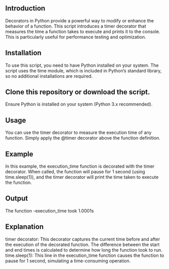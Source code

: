 ## Introduction
Decorators in Python provide a powerful way to modify or enhance the behavior of a function. This script introduces a timer decorator that measures the time a function takes to execute and prints it to the console. This is particularly useful for performance testing and optimization.

## Installation
To use this script, you need to have Python installed on your system. The script uses the time module, which is included in Python’s standard library, so no additional installations are required.

## Clone this repository or download the script.
Ensure Python is installed on your system (Python 3.x recommended).

## Usage
You can use the timer decorator to measure the execution time of any function. Simply apply the @timer decorator above the function definition.

## Example
In this example, the execution_time function is decorated with the timer decorator. When called, the function will pause for 1 second (using time.sleep(1)), and the timer decorator will print the time taken to execute the function.

## Output
  The function -execution_time took 1.0001s

## Explanation
timer decorator: This decorator captures the current time before and after the execution of the decorated function. The difference between the start and end times is calculated to determine how long the function took to run.
time.sleep(1): This line in the execution_time function causes the function to pause for 1 second, simulating a time-consuming operation.

